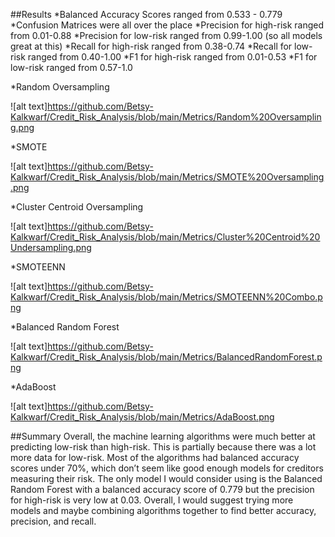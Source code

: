 ##Results
*Balanced Accuracy Scores ranged from 0.533 - 0.779
*Confusion Matrices were all over the place
*Precision for high-risk ranged from 0.01-0.88
*Precision for low-risk ranged from 0.99-1.00 (so all models great at this)
*Recall for high-risk ranged from 0.38-0.74
*Recall for low-risk ranged from 0.40-1.00
*F1 for high-risk ranged from 0.01-0.53
*F1 for low-risk ranged from 0.57-1.0

*Random Oversampling

![alt text]https://github.com/Betsy-Kalkwarf/Credit_Risk_Analysis/blob/main/Metrics/Random%20Oversampling.png

*SMOTE

![alt text]https://github.com/Betsy-Kalkwarf/Credit_Risk_Analysis/blob/main/Metrics/SMOTE%20Oversampling.png

*Cluster Centroid Oversampling

![alt text]https://github.com/Betsy-Kalkwarf/Credit_Risk_Analysis/blob/main/Metrics/Cluster%20Centroid%20Undersampling.png

*SMOTEENN

![alt text]https://github.com/Betsy-Kalkwarf/Credit_Risk_Analysis/blob/main/Metrics/SMOTEENN%20Combo.png

*Balanced Random Forest

![alt text]https://github.com/Betsy-Kalkwarf/Credit_Risk_Analysis/blob/main/Metrics/BalancedRandomForest.png

*AdaBoost

![alt text]https://github.com/Betsy-Kalkwarf/Credit_Risk_Analysis/blob/main/Metrics/AdaBoost.png

##Summary
Overall, the machine learning algorithms were much better at predicting low-risk than high-risk. This is partially because there was a lot more data for low-risk. Most of the algorithms had balanced accuracy scores under 70%, which don’t seem like good enough models for creditors measuring their risk. The only model I would consider using is the Balanced Random Forest with a balanced accuracy score of 0.779 but the precision for high-risk is very low at 0.03. Overall, I would suggest trying more models and maybe combining algorithms together to find better accuracy, precision, and recall.


